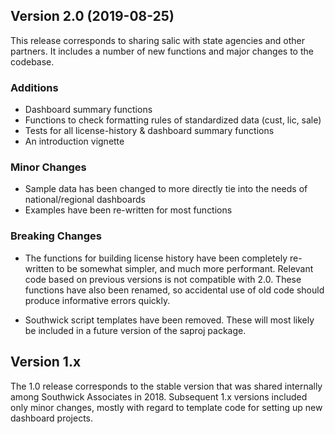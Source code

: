 
## Version 2.0 (2019-08-25)

This release corresponds to sharing salic with state agencies and other partners. It includes a number of new functions and major changes to the codebase. 

### Additions

- Dashboard summary functions
- Functions to check formatting rules of standardized data (cust, lic, sale)
- Tests for all license-history & dashboard summary functions
- An introduction vignette

### Minor Changes

- Sample data has been changed to more directly tie into the needs of national/regional dashboards
- Examples have been re-written for most functions

### Breaking Changes

- The functions for building license history have been completely re-written to be somewhat simpler, and much more performant. Relevant code based on previous versions is not compatible with 2.0. These functions have also been renamed, so accidental use of old code should produce informative errors quickly.

- Southwick script templates have been removed. These will most likely be included in a future version of the saproj package.

## Version 1.x

The 1.0 release corresponds to the stable version that was shared internally among Southwick Associates in 2018. Subsequent 1.x versions included only minor changes, mostly with regard to template code for setting up new dashboard projects.
